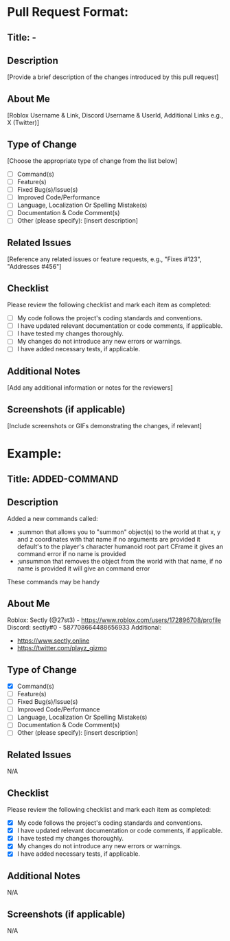 # Pull Request Format:

## Title: <TYPE>-<CHANGE>

## Description
[Provide a brief description of the changes introduced by this pull request]

## About Me
[Roblox Username & Link, Discord Username & UserId, Additional Links e.g., X (Twitter)]

## Type of Change
[Choose the appropriate type of change from the list below]

- [ ] Command(s)
- [ ] Feature(s)
- [ ] Fixed Bug(s)/Issue(s)
- [ ] Improved Code/Performance
- [ ] Language, Localization Or Spelling Mistake(s)
- [ ] Documentation & Code Comment(s)
- [ ] Other (please specify): [insert description]

## Related Issues
[Reference any related issues or feature requests, e.g., "Fixes #123", "Addresses #456"]

## Checklist
Please review the following checklist and mark each item as completed:

- [ ] My code follows the project's coding standards and conventions.
- [ ] I have updated relevant documentation or code comments, if applicable.
- [ ] I have tested my changes thoroughly.
- [ ] My changes do not introduce any new errors or warnings.
- [ ] I have added necessary tests, if applicable.

## Additional Notes
[Add any additional information or notes for the reviewers]

## Screenshots (if applicable)
[Include screenshots or GIFs demonstrating the changes, if relevant]

# Example:

## Title: ADDED-COMMAND

## Description
Added a new commands called:
- ;summon <name> <x> <y> <z> that allows you to "summon" object(s) to the world at that x, y and z coordinates with that name if no arguments are provided it default's to the player's character humanoid root part CFrame it gives an command error if no name is provided
- ;unsummon <name> that removes the object from the world with that name, if no name is provided it will give an command error

These commands may be handy

## About Me
Roblox: Sectly (@27st3) - https://www.roblox.com/users/172896708/profile
Discord: sectly#0 - 587708664488656933
Additional:
- https://www.sectly.online
- https://twitter.com/playz_gizmo

## Type of Change

- [X] Command(s)
- [ ] Feature(s)
- [ ] Fixed Bug(s)/Issue(s)
- [ ] Improved Code/Performance
- [ ] Language, Localization Or Spelling Mistake(s)
- [ ] Documentation & Code Comment(s)
- [ ] Other (please specify): [insert description]

## Related Issues
N/A

## Checklist
Please review the following checklist and mark each item as completed:

- [X] My code follows the project's coding standards and conventions.
- [X] I have updated relevant documentation or code comments, if applicable.
- [X] I have tested my changes thoroughly.
- [X] My changes do not introduce any new errors or warnings.
- [X] I have added necessary tests, if applicable.

## Additional Notes
N/A

## Screenshots (if applicable)
N/A
